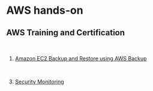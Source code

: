 # AWS hands-on
## AWS Training and Certification

<br>

001. [Amazon EC2 Backup and Restore using AWS Backup](https://github.com/RosanaFSS/AWS-Projects/blob/AWS-Training-and-Certification/001.%20Amazon%20EC2%20Backup%20and%20Restore%20using%20AWS%20Backup.md)

<br>

003. [Security Monitoring](https://github.com/RosanaFSS/AWS-Projects/blob/AWS-Training-and-Certification/002.%20Security%20Monitoring.md)
